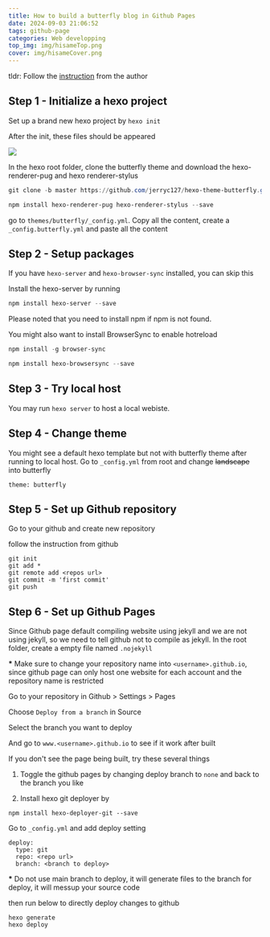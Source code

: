 ```yaml
---
title: How to build a butterfly blog in Github Pages
date: 2024-09-03 21:06:52
tags: github-page
categories: Web developping
top_img: img/hisameTop.png
cover: img/hisameCover.png
---
```


tldr: Follow the [instruction](https://butterfly.js.org/posts/21cfbf15/) from the author

## Step 1 - Initialize a hexo project

Set up a brand new hexo project by `hexo init`

After the init, these files should be appeared

![](hexoinit.png)

In the hexo root folder, clone the butterfly theme and download the hexo-renderer-pug and hexo renderer-stylus

```powershell
git clone -b master https://github.com/jerryc127/hexo-theme-butterfly.git themes/butterfly

npm install hexo-renderer-pug hexo-renderer-stylus --save
```

go to `themes/butterfly/_config.yml`. Copy all the content, create a `_config.butterfly.yml` and paste all the content

## Step 2 - Setup packages

If you have `hexo-server` and `hexo-browser-sync` installed, you can skip this

Install the hexo-server by running

```powershell
npm install hexo-server --save
```

Please noted that you need to install npm if npm is not found.

You might also want to install BrowserSync to enable hotreload

```powershell
npm install -g browser-sync

npm install hexo-browsersync --save
```

## Step 3 - Try local host

You may run `hexo server` to host a local webiste.

## Step 4 - Change theme

You might see a default hexo template but not with butterfly theme after running to local host.
Go to `_config.yml` from root and change ~~landscape~~ into butterfly

```
theme: butterfly
```

## Step 5 - Set up Github repository

Go to your github and create new repository

follow the instruction from github

```
git init
git add *
git remote add <repos url>
git commit -m 'first commit'
git push
```

## Step 6 - Set up Github Pages

Since Github page default compiling website using jekyll and we are not using jekyll, so we need to tell github not to compile as jekyll.
In the root folder, create a empty file named `.nojekyll`

**\*** Make sure to change your repository name into `<username>.github.io`, since github page can only host one website for each account and the repository name is restricted

Go to your repository in Github > Settings > Pages

Choose `Deploy from a branch` in Source

Select the branch you want to deploy

And go to `www.<username>.github.io` to see if it work after built

If you don't see the page being built, try these several things

1.  Toggle the github pages by changing deploy branch to `none` and back to the branch you like

2.  Install hexo git deployer by

```
npm install hexo-deployer-git --save
```

Go to `_config.yml` and add deploy setting

```
deploy:
  type: git
  repo: <repo url>
  branch: <branch to deploy>
```

**\*** Do not use main branch to deploy, it will generate files to the branch for deploy, it will messup your source code

then run below to directly deploy changes to github

```
hexo generate
hexo deploy
```
